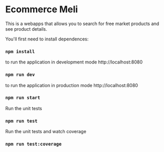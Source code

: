 # Ecommerce Meli
This is a webapps that allows you to search for free market products and see product details.

You'll first need to install dependences:
### `npm install`

to run the application in development mode http://localhost:8080
### `npm run dev`

to run the application in production  mode http://localhost:8080
### `npm run start`

Run the unit tests
### `npm run test`
Run the unit tests and watch coverage

### `npm run test:coverage`